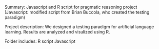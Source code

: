 Summary:
Javascript and R script for pragmatic reasoning project (Javascript: modified script from Brian Buccola, who created the testing paradigm)

Project description:
We designed a testing paradigm for artificial language learning. Results are analyzed and visulized using R.

Folder includes:
R script
Javascript 
